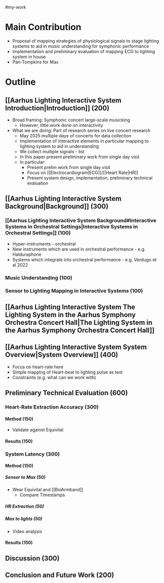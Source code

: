 #my-work 

# Main Contribution

- Proposal of mapping strategies of physiological signals to stage lighting systems to aid in music understanding for symphonic performance
- Implementation and preliminary evaluation of mapping ECG to lighting system in house
- Pan-Tompkins for Max
# Outline

## [[Aarhus Lighting Interactive System Introduction|Introduction]] (200)

- Broad framing: Symphonic concert large-scale musicking
	- However, little work done on interactivity
- What we are doing: Part of research series on live concert research
	- May 2025 multiple days of concerts for data collection
	- Implementation of interactive elements in particular mapping to lighting system to aid in understanding
	- We collect multiple signals - list
	- In this paper present preliminary work from single day visit
	- In particular:
		- Present prelim work from single day visit
		- Focus on [[Electrocardiogram|ECG]]/[[Heart Rate|HR]]
		- Present system design, implementation, preliminary technical evaluation

## [[Aarhus Lighting Interactive System Background|Background]] (300)

### [[Aarhus Lighting Interactive System Background#Interactive Systems in Orchestral Settings|Interactive Systems in Orchestral Settings]] (100)

- Hyper-instruments - orchestral
- New instruments which are used in orchestral performance - e.g. Halduraphone
- Systems which integrate into orchestral performance - e.g. Verdugo et al 2022
### Music Understanding (100)


### Sensor to Lighting Mapping in Interactive Systems (100)

## [[Aarhus Lighting Interactive System The Lighting System in the Aarhus Symphony Orchestra Concert Hall|The Lighting System in the Aarhus Symphony Orchestra Concert Hall]]

## [[Aarhus Lighting Interactive System System Overview|System Overview]] (400)

- Focus on heart-rate here
- Simple mapping of Heart-beat to lighting pulse as test
- Constraints (e.g. what can we work with)


## Preliminary Technical Evaluation (600)

### Heart-Rate Extraction Accuracy (300)

#### Method (150)

- Validate against Equivital

#### Results (150)
### System Latency (300)
#### Method (150)
##### Sensor to Max (50)

- Wear Equivital and [[BioArmband]]
	- Compare Timestamps

##### HR Extraction (50)


##### Max to lights (50)

- Video analysis

#### Results (150)

## Discussion (300)

## Conclusion and Future Work (200)

